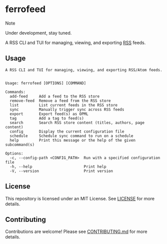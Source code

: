 # ferrofeed

> [!NOTE]
> Under development, stay tuned.

A RSS CLI and TUI for managing, viewing, and exporting
[RSS](https://en.wikipedia.org/wiki/RSS) feeds.

## Usage

```text
A RSS CLI and TUI for managing, viewing, and exporting RSS/Atom feeds.


Usage: ferrofeed [OPTIONS] [COMMAND]

Commands:
  add-feed     Add a feed to the RSS store
  remove-feed  Remove a feed from the RSS store
  list         List current feeds in the RSS store
  sync         Manually trigger sync across RSS feeds
  export       Export feed(s) as OPML
  tag          Add a tag to feed(s)
  search       Search RSS store content (titles, authors, page content)
  config       Display the current configuration file
  schedule     Schedule sync command to run on a schedule
  help         Print this message or the help of the given subcommand(s)

Options:
  -c, --config-path <CONFIG_PATH>  Run with a specified configuration file
  -h, --help                       Print help
  -V, --version                    Print version
```

## License

This repository is licensed under an MIT License. See [LICENSE](./LICENSE) for
more details.

## Contributing

Contributions are welcome! Please see [CONTRIBUTING.md](./CONTRIBUTING.md) for
more details.
